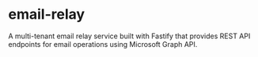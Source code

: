 # email-relay
A multi-tenant email relay service built with Fastify that provides REST API endpoints for email operations using Microsoft Graph API.
